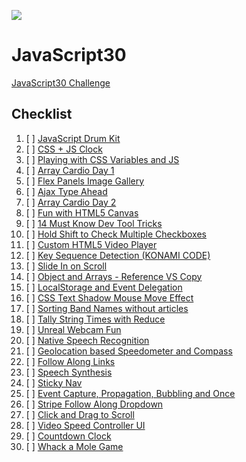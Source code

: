 ﻿![](https://javascript30.com/images/JS3-social-share.png)

# JavaScript30

[JavaScript30 Challenge](https://github.com/wesbos/JavaScript30)

## Checklist

1. [ ] [JavaScript Drum Kit]()
2. [ ] [CSS + JS Clock]()
3. [ ] [Playing with CSS Variables and JS]()
4. [ ] [Array Cardio Day 1]()
5. [ ] [Flex Panels Image Gallery]()
6. [ ] [Ajax Type Ahead]()
7. [ ] [Array Cardio Day 2]()
8. [ ] [Fun with HTML5 Canvas]()
9. [ ] [14 Must Know Dev Tool Tricks]()
10. [ ] [Hold Shift to Check Multiple Checkboxes]()
11. [ ] [Custom HTML5 Video Player]()
12. [ ] [Key Sequence Detection (KONAMI CODE)]()
13. [ ] [Slide In on Scroll]()
14. [ ] [Object and Arrays - Reference VS Copy]()
15. [ ] [LocalStorage and Event Delegation]()
16. [ ] [CSS Text Shadow Mouse Move Effect]()
17. [ ] [Sorting Band Names without articles]()
18. [ ] [Tally String Times with Reduce]()
19. [ ] [Unreal Webcam Fun]()
20. [ ] [Native Speech Recognition]()
21. [ ] [Geolocation based Speedometer and Compass]()
22. [ ] [Follow Along Links]()
23. [ ] [Speech Synthesis]()
24. [ ] [Sticky Nav]()
25. [ ] [Event Capture, Propagation, Bubbling and Once]()
26. [ ] [Stripe Follow Along Dropdown]()
27. [ ] [Click and Drag to Scroll]()
28. [ ] [Video Speed Controller UI]()
29. [ ] [Countdown Clock]()
30. [ ] [Whack a Mole Game]()
